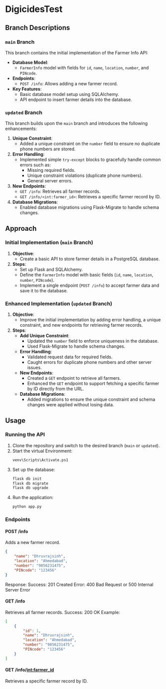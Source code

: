 # DigicidesTest

## Branch Descriptions

### `main` Branch
This branch contains the initial implementation of the Farmer Info API:
- **Database Model**:
  - `FarmerInfo` model with fields for `id`, `name`, `location`, `number`, and `PINcode`.
- **Endpoints**:
  - `POST /info`: Allows adding a new farmer record.
- **Key Features**:
  - Basic database model setup using SQLAlchemy.
  - API endpoint to insert farmer details into the database.

### `updated` Branch
This branch builds upon the `main` branch and introduces the following enhancements:
1. **Unique Constraint**:
   - Added a unique constraint on the `number` field to ensure no duplicate phone numbers are stored.
2. **Error Handling**:
   - Implemented simple `try-except` blocks to gracefully handle common errors such as:
     - Missing required fields.
     - Unique constraint violations (duplicate phone numbers).
     - General server errors.
3. **New Endpoints**:
   - `GET /info`: Retrieves all farmer records.
   - `GET /info/<int:farmer_id>`: Retrieves a specific farmer record by ID.
4. **Database Migrations**:
   - Enabled database migrations using Flask-Migrate to handle schema changes.

## Approach

### Initial Implementation (`main` Branch)
1. **Objective**:
   - Create a basic API to store farmer details in a PostgreSQL database.
2. **Steps**:
   - Set up Flask and SQLAlchemy.
   - Define the `FarmerInfo` model with basic fields (`id`, `name`, `location`, `number`, `PINcode`).
   - Implement a single endpoint (`POST /info`) to accept farmer data and save it to the database.

### Enhanced Implementation (`updated` Branch)
1. **Objective**:
   - Improve the initial implementation by adding error handling, a unique constraint, and new endpoints for retrieving farmer records.
2. **Steps**:
   - **Add Unique Constraint**:
     - Updated the `number` field to enforce uniqueness in the database.
     - Used Flask-Migrate to handle schema changes.
   - **Error Handling**:
     - Validated request data for required fields.
     - Caught errors for duplicate phone numbers and other server issues.
   - **New Endpoints**:
     - Created a `GET` endpoint to retrieve all farmers.
     - Enhanced the `GET` endpoint to support fetching a specific farmer by ID directly from the URL.
   - **Database Migrations**:
     - Added migrations to ensure the unique constraint and schema changes were applied without losing data.

## Usage

### Running the API
1. Clone the repository and switch to the desired branch (`main` or `updated`).
2. Start the virtual Environment:
   ```bash
   venv\Scripts\Activate.ps1
   ```
3. Set up the database:
   ```bash
   flask db init
   flask db migrate
   flask db upgrade
   ```
4. Run the application:
   ```bash
   python app.py
   ```
### Endpoints

#### POST /info
Adds a new farmer record.
```json
{
    "name": "Dhruvrajsinh",
    "location": "Ahmedabad",
    "number": "9856231475",
    "PINcode": "123456"
}
```
Response:
Success: 201 Created
Error: 400 Bad Request or 500 Internal Server Error

#### GET /info
Retrieves all farmer records.
Success: 200 OK
Example:
```json
[
    {
        "id": 1,
        "name": "Dhruvrajsinh",
        "location": "Ahmedabad",
        "number": "9856231475",
        "PINcode": "123456"
    }
]
```
#### GET /info/<int:farmer_id>
Retrieves a specific farmer record by ID.
